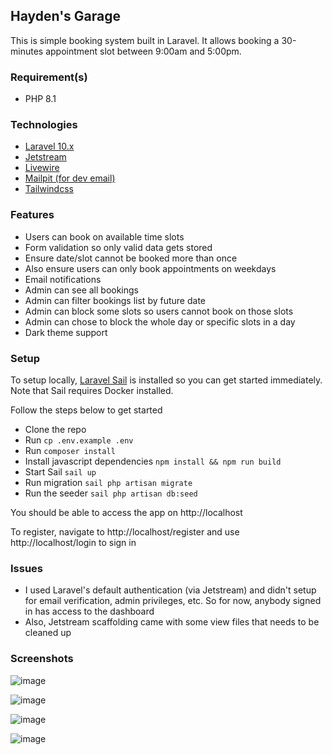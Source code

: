 ## Hayden's Garage

This is simple booking system built in Laravel. It allows booking a 30-minutes appointment slot between 9:00am and 5:00pm.

### Requirement(s)
- PHP 8.1

### Technologies
- [Laravel 10.x](https://laravel.com/docs/10.x/)
- [Jetstream](https://jetstream.laravel.com/)
- [Livewire](https://laravel-livewire.com/)
- [Mailpit (for dev email)](https://github.com/axllent/mailpit)
- [Tailwindcss](https://tailwindcss.com/)

### Features
- Users can book on available time slots
- Form validation so only valid data gets stored
- Ensure date/slot cannot be booked more than once
- Also ensure users can only book appointments on weekdays
- Email notifications
- Admin can see all bookings
- Admin can filter bookings list by future date
- Admin can block some slots so users cannot book on those slots
- Admin can chose to block the whole day or specific slots in a day
- Dark theme support

### Setup
To setup locally, [Laravel Sail](https://github.com/laravel/sail/) is installed so you can get started immediately. Note that Sail requires Docker installed.

Follow the steps below to get started
- Clone the repo
- Run `cp .env.example .env`
- Run `composer install`
- Install javascript dependencies `npm install && npm run build`
- Start Sail `sail up`
- Run migration `sail php artisan migrate`
- Run the seeder `sail php artisan db:seed`

You should be able to access the app on http://localhost

To register, navigate to http://localhost/register and use http://localhost/login to sign in

### Issues
- I used Laravel's default authentication (via Jetstream) and didn't setup for email verification, admin privileges, etc. So for now, anybody signed in has access to the dashboard
- Also, Jetstream scaffolding came with some view files that needs to be cleaned up

### Screenshots

![image](https://user-images.githubusercontent.com/7883760/227040313-044bcd3d-ebb2-4f73-8e55-e661c84152b0.png)

![image](https://user-images.githubusercontent.com/7883760/227040659-099f3962-c31b-4fd4-abd5-11ba16b0bec1.png)

![image](https://user-images.githubusercontent.com/7883760/227040909-93419809-9845-4ac6-b8cc-e5c64955ff55.png)

![image](https://user-images.githubusercontent.com/7883760/227041056-6e5835d8-d1dd-4287-8fab-0585aa51f107.png)

